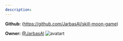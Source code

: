 ```yaml
---
description: 
---
```



**Github:** (https://github.com/JarbasAl/skill-moon-game)

**Owner:** [@JarbasAl](https://github.com/JarbasAl) ![avatart](https://avatars0.githubusercontent.com/u/33701864?v=4)

